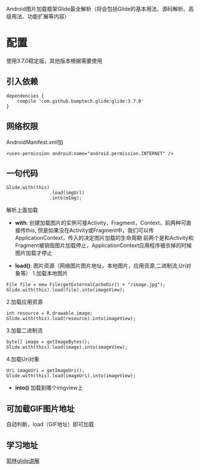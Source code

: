 Android图片加载框架Glide最全解析（将会包括Glide的基本用法、源码解析、高级用法、功能扩展等内容）

# **配置**

使用3.7.0稳定版，其他版本根据需要使用

## **引入依赖**

```
dependencies {
    compile 'com.github.bumptech.glide:glide:3.7.0'
}
```
## **网络权限**
AndroidManifest.xml加

```
<uses-permission android:name="android.permission.INTERNET" />
```
 ## **一句代码**

```
Glide.with(this)
                .load(imgUrl)
                .into(mImg);
```

解析上面加载

- **with**:  创建加载图片的实例可接Activity，Fragment，Context，前两种可直接传this,
但是如果没在Activity或Fragment中，我们可以传ApplicationContext，传入的决定图片加载的生命周期
前两个是和Activity和Fragment被销毁图片加载停止，ApplicationContext应用程序被杀掉的时候图片加载才停止

- **load()**:
图片资源（网络图片图片地址，本地图片，应用资源,二进制流,Uri对象等）
1.加载本地图片

```
File file = new File(getExternalCacheDir() + "/image.jpg");
Glide.with(this).load(file).into(imageView);
```
2.加载应用资源

```
int resource = R.drawable.image;
Glide.with(this).load(resource).into(imageView);
```


3.加载二进制流

```
byte[] image = getImageBytes();
Glide.with(this).load(image).into(imageView);
```

4.加载Uri对象

```
Uri imageUri = getImageUri();
Glide.with(this).load(imageUri).into(imageView);
```

- **into()** 加载到哪个imgview上

## 可加载GIF图片地址

自动判断，load（GIF地址）即可加载



## 学习地址

[郭林glide讲解](http://blog.csdn.net/guolin_blog/article/details/53759439)


